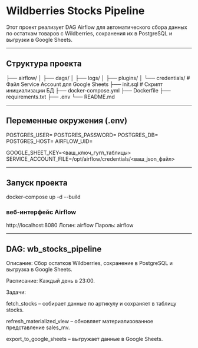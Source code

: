 # Wildberries Stocks Pipeline

Этот проект реализует DAG Airflow для автоматического сбора данных по остаткам товаров с Wildberries, сохранения их в PostgreSQL и выгрузки в Google Sheets.

---

## Структура проекта
├── airflow/
│ ├── dags/
│ ├── logs/
│ ├── plugins/
│ └── credentials/ # Файл Service Account для Google Sheets
├── init.sql # Скрипт инициализации БД
├── docker-compose.yml
├── Dockerfile
├── requirements.txt
├── .env 
└── README.md

---

## Переменные окружения (.env)

POSTGRES_USER=
POSTGRES_PASSWORD=
POSTGRES_DB=
POSTGRES_HOST=
AIRFLOW_UID=

GOOGLE_SHEET_KEY=<ваш_ключ_гугл_таблицы>
SERVICE_ACCOUNT_FILE=/opt/airflow/credentials/<ваш_json_файл>

---

## Запуск проекта

docker-compose up -d --build

### веб-интерфейс Airflow
http://localhost:8080
Логин: airflow
Пароль: airflow

---

## DAG: wb_stocks_pipeline

Описание: Сбор остатков Wildberries, сохранение в PostgreSQL и выгрузка в Google Sheets.

Расписание: Каждый день в 23:00.

Задачи:

fetch_stocks – собирает данные по артикулу и сохраняет в таблицу stocks.

refresh_materialized_view – обновляет материализованное представление sales_mv.

export_to_google_sheets – выгружает данные в Google Sheets.